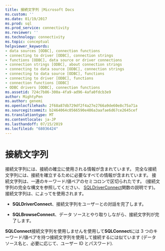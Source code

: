 ```yaml
---
title: 接続文字列 |Microsoft Docs
ms.custom: ''
ms.date: 01/19/2017
ms.prod: sql
ms.prod_service: connectivity
ms.reviewer: ''
ms.technology: connectivity
ms.topic: conceptual
helpviewer_keywords:
- data sources [ODBC], connection functions
- connecting to driver [ODBC], connection strings
- functions [ODBC], data source or driver connections
- connection strings [ODBC], about connection strings
- connecting to data source [ODBC], connection strings
- connecting to data source [ODBC], functions
- connecting to driver [ODBC], functions
- connection functions [ODBC]
- ODBC drivers [ODBC], connection functions
ms.assetid: 724c7b86-300a-4fa9-ad96-4afa0fdcb3e9
author: MightyPen
ms.author: genemi
ms.openlocfilehash: 2f68a87db729df2f4a27e2766a9de60e8c75a71a
ms.sourcegitcommit: b2464064c0566590e486a3aafae6d67ce2645cef
ms.translationtype: MT
ms.contentlocale: ja-JP
ms.lasthandoff: 07/15/2019
ms.locfileid: "68036424"
---
```

# <a name="connection-strings"></a>接続文字列
接続文字列には、接続の確立に使用される情報が含まれています。 完全な接続文字列には、接続を確立するために必要なすべての情報が含まれています。 接続文字列は、一連のキーワード/値ペアのセミコロンで区切られたです。 (接続文字列の完全な構文を参照してください、 [SQLDriverConnect](../../../odbc/reference/syntax/sqldriverconnect-function.md)関数の説明です)。接続文字列は、によってを使用されます。  
  
-   **SQLDriverConnect**、接続文字列をユーザーとの対話を完了します。  
  
-   **SQLBrowseConnect**、データ ソースとやり取りしながら、接続文字列が完了します。  
  
 **SQLConnect**接続文字列を使用しませんを使用して**SQLConnect**には 3 つのキーワード/値ペアを持つ接続文字列を使用して接続するには似ています (データ ソース名と、必要に応じて、ユーザー ID とパスワード).
